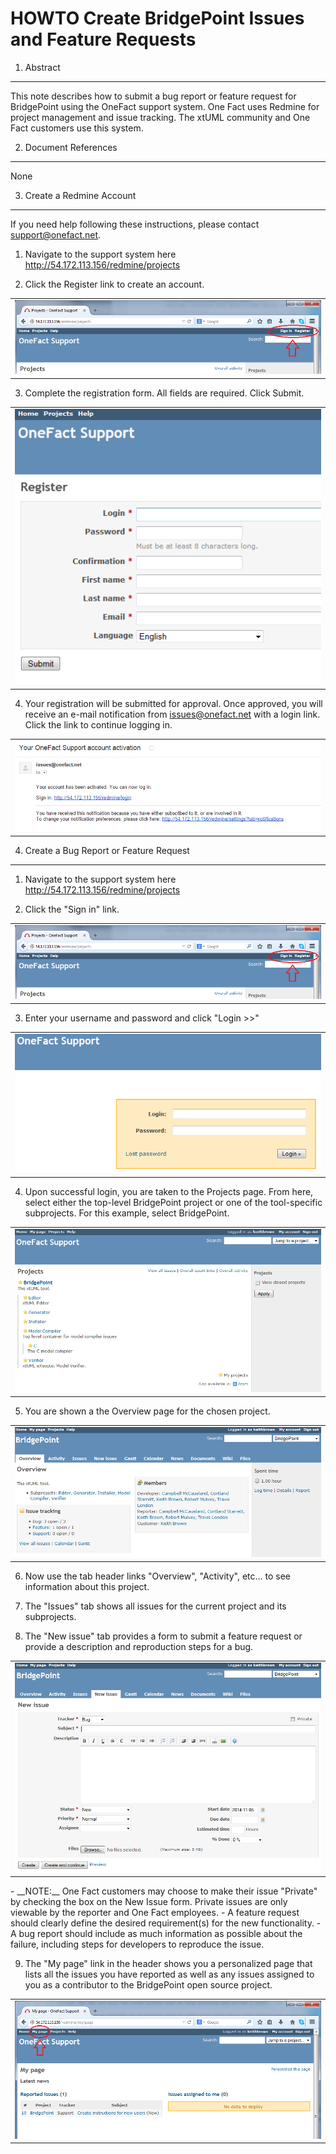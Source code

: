 # HOWTO Create BridgePoint Issues and Feature Requests

1. Abstract
-----------
This note describes how to submit a bug report or feature request for BridgePoint using the OneFact support system.  One Fact
uses Redmine for project management and issue tracking.  The xtUML community and One Fact customers use this system.

2. Document References
----------------------
None

3. Create a Redmine Account
-------------
If you need help following these instructions, please contact support@onefact.net.

1.  Navigate to the support system here http://54.172.113.156/redmine/projects

2.  Click the Register link to create an account.
<table><tr><td>
<img src="images/register_sign_in.png">
</td></tr></table>

3.  Complete the registration form.  All fields are required. Click Submit.
<table><tr><td>
<img src="images/registration_form.png">
</td></tr></table>

4. Your registration will be submitted for approval.  Once approved, you will receive an e-mail notification from issues@onefact.net with a login link. Click the link to continue logging in.
<table><tr><td>
<img src="images/approved_activation.png">
</td></tr></table>

4. Create a Bug Report or Feature Request
-------------
1.  Navigate to the support system here http://54.172.113.156/redmine/projects

2.  Click the "Sign in" link.
<table><tr><td>
<img src="images/register_sign_in.png">
</td></tr></table>

3. Enter your username and password and click "Login >>"
<table><tr><td>
<img src="images/login.png">
</td></tr></table>

4. Upon successful login, you are taken to the Projects page. From here, select either the top-level BridgePoint project or one of the tool-specific subprojects.  For this example, select BridgePoint.
<table><tr><td>
<img src="images/projects_page.png">
</td></tr></table>

5. You are shown a the Overview page for the chosen project.
<table><tr><td>
<img src="images/BridgePoint_project.png">
</td></tr></table>

6. Now use the tab header links "Overview", "Activity", etc... to see information about this project.

7. The "Issues" tab shows all issues for the current project and its subprojects.

8. The "New issue" tab provides a form to submit a feature request or provide a description and reproduction steps for a bug.
<table><tr><td>
<img src="images/new_issue.png">
</td></tr></table>
  - __NOTE:__ One Fact customers may choose to make their issue "Private" by checking the box on the New Issue form.  Private issues are only viewable by the reporter and One Fact employees.
  - A feature request should clearly define the desired requirement(s) for the new functionality.
  - A bug report should include as much information as possible about the failure, including steps for developers to reproduce the issue.

9. The "My page" link in the header shows you a personalized page that lists all the issues you have reported as well as any issues assigned to you as a contributor to the BridgePoint open source project.
<table><tr><td>
<img src="images/my_page.png">
</td></tr></table>
